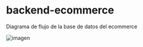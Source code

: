 # backend-ecommerce

Diagrama de flujo de la base de datos del ecommerce 

![imagen](https://github.com/user-attachments/assets/5b26b021-fc2d-49e7-b334-d941987cc05b)
